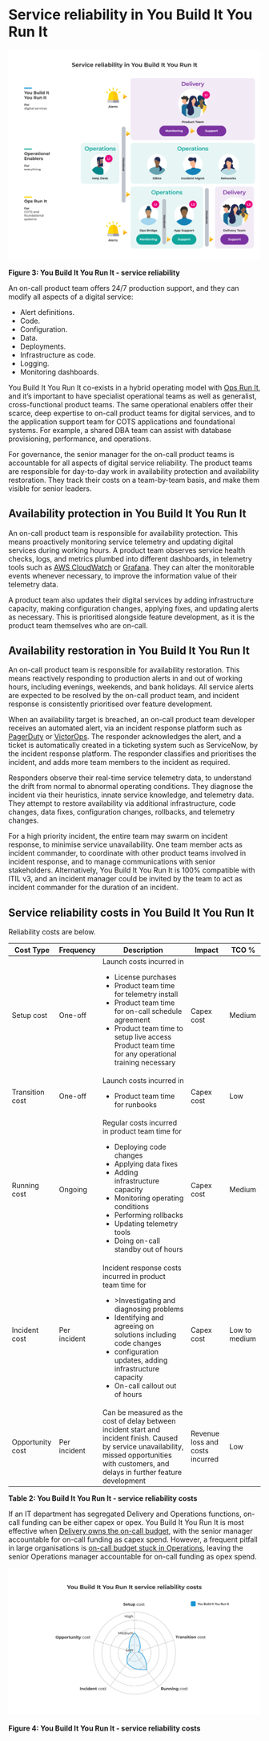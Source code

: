 # Service reliability in You Build It You Run It

![Service reliability in You Build It You Run It](../.gitbook/assets/what-is-you-build-it-you-run-it/you-build-it-you-run-it-service-reliability.png)

**Figure 3: You Build It You Run It - service reliability**

An on-call product team offers 24/7 production support, and they can modify all aspects of a digital service:

* Alert definitions.
* Code.
* Configuration.
* Data.
* Deployments. 
* Infrastructure as code.
* Logging.
* Monitoring dashboards.

You Build It You Run It co-exists in a hybrid operating model with [Ops Run It](https://you-build-it-you-run-it.playbooks.ee/what-is-ops-run-it), and it’s important to have specialist operational teams as well as generalist, cross-functional product teams. The same operational enablers offer their scarce, deep expertise to on-call product teams for digital services, and to the application support team for COTS applications and foundational systems. For example, a shared DBA team can assist with database provisioning, performance, and operations. 

For governance, the senior manager for the on-call product teams is accountable for all aspects of digital service reliability. The product teams are responsible for day-to-day work in availability protection and availability restoration. They track their costs on a team-by-team basis, and make them visible for senior leaders. 

## Availability protection in You Build It You Run It

An on-call product team is responsible for availability protection. This means proactively monitoring service telemetry and updating digital services during working hours. A product team observes service health checks, logs, and metrics plumbed into different dashboards, in telemetry tools such as [AWS CloudWatch](https://aws.amazon.com/cloudwatch/) or [Grafana](https://grafana.com/). They can alter the monitorable events whenever necessary, to improve the information value of their telemetry data.

A product team also updates their digital services by adding infrastructure capacity, making configuration changes, applying fixes, and updating alerts as necessary. This is prioritised alongside feature development, as it is the product team themselves who are on-call. 

## Availability restoration in You Build It You Run It

An on-call product team is responsible for availability restoration. This means reactively responding to production alerts in and out of working hours, including evenings, weekends, and bank holidays. All service alerts are expected to be resolved by the on-call product team, and incident response is consistently prioritised over feature development. 

When an availability target is breached, an on-call product team developer receives an automated alert, via an incident response platform such as [PagerDuty](http://www.pagerduty.com) or [VictorOps](http://www.victorops.com). The responder acknowledges the alert, and a ticket is automatically created in a ticketing system such as ServiceNow, by the incident response platform.  The responder classifies and prioritises the incident, and adds more team members to the incident as required.

Responders observe their real-time service telemetry data, to understand the drift from normal to abnormal operating conditions. They diagnose the incident via their heuristics, innate service knowledge, and telemetry data. They attempt to restore availability via additional infrastructure, code changes, data fixes, configuration changes, rollbacks, and telemetry changes. 

For a high priority incident, the entire team may swarm on incident response, to minimise service unavailability. One team member acts as incident commander, to coordinate with other product teams involved in incident response, and to manage communications with senior stakeholders. Alternatively, You Build It You Run It is 100% compatible with ITIL v3, and an incident manager could be invited by the team to act as incident commander for the duration of an incident.  

## Service reliability costs in You Build It You Run It

Reliability costs are below.

|Cost Type|Frequency|Description|Impact|TCO %|
|---|---|---|---|---|
|Setup cost|One-off|Launch costs incurred in<ul><li>License purchases</li><li>Product team time for telemetry install</li><li>Product team time for on-call schedule agreement</li><li>Product team time to setup live access<br>Product team time for any operational training necessary</li></ul>|Capex cost|Medium|
|Transition cost|One-off|Launch costs incurred in<ul><li>Product team time for runbooks|Capex cost</li></ul>|Low|
|Running cost|Ongoing|Regular costs incurred in product team time for<ul><li>Deploying code changes</li><li>Applying data fixes</li><li>Adding infrastructure capacity</li><li>Monitoring operating conditions</li><li>Performing rollbacks</li><li>Updating telemetry tools</li><li>Doing on-call standby out of hours</li></ul>|Capex cost|Medium|
|Incident cost|Per incident|Incident response costs incurred in product team time for<ul><li>>Investigating and diagnosing problems</li><li>Identifying and agreeing on solutions including code changes</li><li>configuration updates, adding infrastructure capacity</li><li>On-call callout out of hours</li></ul>|Capex cost|Low to medium|
|Opportunity cost|Per incident|Can be measured as the cost of delay between incident start and incident finish. Caused by service unavailability, missed opportunities with customers, and delays in further feature development|Revenue loss and costs incurred|Low|

**Table 2: You Build It You Run It - service reliability costs**

If an IT department has segregated Delivery and Operations functions, on-call funding can be either capex or opex. You Build It You Run It is most effective when [Delivery owns the on-call budget](https://you-build-it-you-run-it.playbooks.ee/practices/governance), with the senior manager accountable for on-call funding as capex spend. However, a frequent pitfall in large organisations is [on-call budget stuck in Operations](https://you-build-it-you-run-it.playbooks.ee/pitfalls), leaving the senior Operations manager accountable for on-call funding as opex spend. 

![Service reliability costs in You Build It You Run It](../.gitbook/assets/what-is-you-build-it-you-run-it/you-build-it-you-run-it-service-reliability-costs.png)

**Figure 4: You Build It You Run It - service reliability costs**